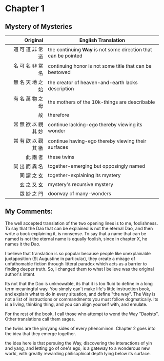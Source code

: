 # Chapter 1
## Mystery of Mysteries

| Original | English Translation |
| -: | -- |
| 道 可 道 非 常 道 | the continuing **Way** is not some direction that can be pointed |
| 名 可 名 非 常 名 | continuing honor is not some title that can be bestowed |
| 無 名 天 地 之 始 | the creator of heaven-and-earth lacks description |
| 有 名 萬 物 之 母 | the mothers of the 10k-things are describable |
| 故 | therefore |
| 常 無 欲 以 觀 其 妙 | continue lacking-ego thereby viewing its wonder |
| 常 有 欲 以 觀 其 徼 | continue having-ego thereby viewing their surfaces |
| 此 兩 者 | these twins |
| 同 出 而 異 名 | together-emerging but opposingly named |
| 同 謂 之 玄 | together-explaining its mystery |
| 玄 之 又 玄 | mystery's recursive mystery |
| 眾 妙 之 門 | doorway of many-wonders |


## My Comments:
The well accepted translation of the two opening lines is to me, foolishness.
To say that the Dao that can be explained is not the eternal Dao, and then write a book explaining it, is nonsense.
To say that a name that can be named is not the eternal name is equally foolish, since in chapter X, he names it the Dao.

I believe that translation is so popular because people like unexplainable juxtaposition (St Augustine in particular), they create a mirage of unfathomable fiction through litteral paradox which acts as a barrier to finding deeper truth.
So, I changed them to what I believe was the original author's intent.

Its not that the Dao is unknowable, its that it is too fluid to define in a long term meaningful way.
You simply can't make life's little instruction book, and explain what to do in every situation, and define "the way".
The Way is not a list of instructions or commandments you must follow dogmatically.
Its is a living, thinking thing, and you can align yourself with, and emulate.

For the rest of the book, I call those who attempt to wend the Way "Daoists". Other translations call them sages.

the twins are the yin/yang sides of every phenominon.
Chapter 2 goes into the idea that they emerge together.

the idea here is that persuing the Way,
discovering the interactions of yin and yang,
and letting go of one's ego,
is a gateway to a wonderous new world,
with greatly rewarding philisophical depth lying below its surface.
















